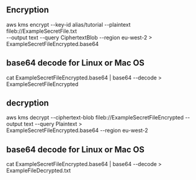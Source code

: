 
## Encryption
aws kms encrypt --key-id alias/tutorial --plaintext fileb://ExampleSecretFile.txt \
--output text --query CiphertextBlob --region eu-west-2 > ExampleSecretFileEncrypted.base64

## base64 decode for Linux or Mac OS
cat ExampleSecretFileEncrypted.base64 | base64 --decode > ExampleSecretFileEncrypted

## decryption
aws kms decrypt --ciphertext-blob fileb://ExampleSecretFileEncrypted --output text --query Plaintext > \
ExampleSecretFileEncrypted.base64 --region eu-west-2

## base64 decode for Linux or Mac OS
cat ExampleSecretFileEncrypted.base64 | base64 --decode > ExampleFileDecrypted.txt